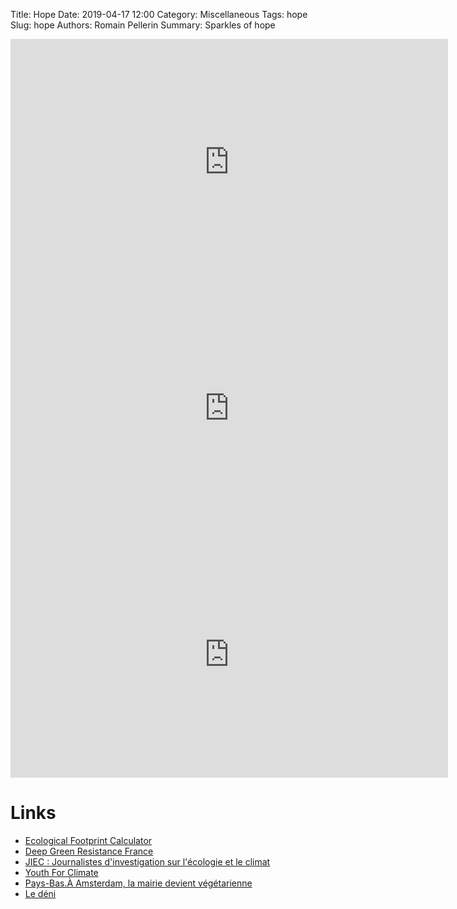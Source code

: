 Title: Hope
Date: 2019-04-17 12:00
Category: Miscellaneous
Tags: hope
Slug: hope
Authors: Romain Pellerin
Summary: Sparkles of hope

<iframe width="700" height="394" src="https://www.youtube-nocookie.com/embed/3LvTgiWSAAE" frameborder="0" allow="accelerometer; autoplay; encrypted-media; gyroscope; picture-in-picture" allowfullscreen></iframe>

<iframe width="700" height="394" src="https://www.youtube-nocookie.com/embed/wTTMMMaTaf0" frameborder="0" allow="accelerometer; autoplay; encrypted-media; gyroscope; picture-in-picture" allowfullscreen></iframe>

<iframe width="700" height="394" src="https://www.youtube-nocookie.com/embed/Lw0ioljqNpo" frameborder="0" allow="accelerometer; autoplay; encrypted-media; gyroscope; picture-in-picture" allowfullscreen></iframe>

# Links

- [Ecological Footprint Calculator](https://www.footprintcalculator.org/)
- [Deep Green Resistance France](https://www.deepgreenresistance.fr/)
- [JIEC : Journalistes d'investigation sur l'écologie et le climat](https://jiec.fr/)
- [Youth For Climate](http://youthforclimate.fr/)
- [Pays-Bas.À Amsterdam, la mairie devient végétarienne](https://www.courrierinternational.com/article/pays-bas-amsterdam-la-mairie-devient-vegetarienne)
- [Le déni](https://standblog.org/blog/post/2019/06/30/Le-deni)
